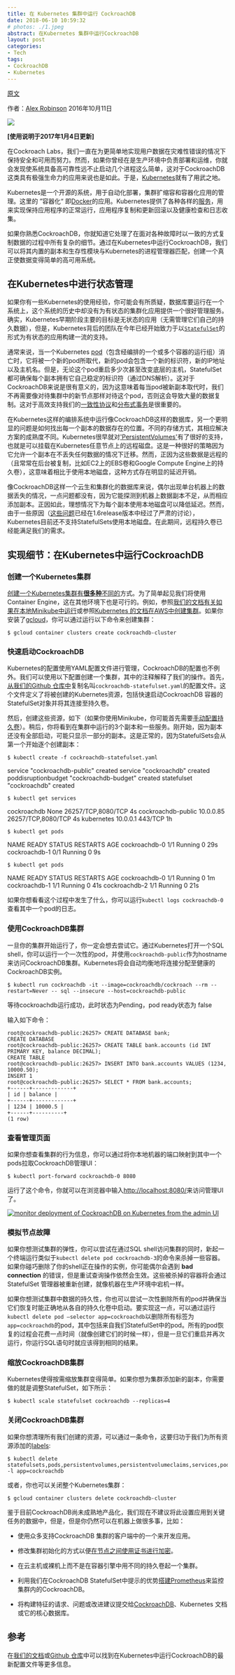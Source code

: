```yaml
---
title: 在 Kubernetes 集群中运行 CockroachDB
date: 2018-06-10 10:59:32
# photos: ./1.jpeg
abstract: 在Kubernetes 集群中运行CockroachDB
layout: post
categories:
- Tech
tags:
- CockroachDB
- Kubernetes
---
```


[原文](https://www.cockroachlabs.com/blog/running-cockroachdb-on-kubernetes/)

作者：[Alex Robinson](https://www.cockroachlabs.com/author/alex-robinson/)   2016年10月11日

![](https://www.cockroachlabs.com/uploads/2016/10/running-cockroachdb-on-kubernetes.png)

**[使用说明于2017年1月4日更新]**

在Cockroach Labs，我们一直在为更简单地实现用户数据在灾难性错误的情况下保持安全和可用而努力。然而，如果你曾经在是生产环境中负责部署和运维，你就会发现使系统具备高可靠性远不止启动几个进程这么简单，这对于CockroachDB这类具有极强生命力的应用来说也是如此。于是，[Kubernetes](http://kubernetes.io/)就有了用武之地。

Kubernetes是一个开源的系统，用于自动化部署，集群扩缩容和容器化应用的管理。这里的 ”容器化“ 即[Docker](https://www.docker.com/what-docker)的应用。Kubernetes提供了各种各样的[服务](http://kubernetes.io/docs/stable/whatisk8s/)，用来实现保持应用程序的正常运行，应用程序复制和更新回滚以及健康检查和日志收集。

如果你熟悉CockroachDB，你就知道它处理了在面对各种故障时以一致的方式复制数据的过程中所有复杂的细节。通过在Kubernetes中运行CockroachDB，我们可以将其内置的副本和生存性模块与Kubernetes的进程管理器匹配，创建一个真正使数据变得简单的高可用系统。

## 在Kubernetes中进行状态管理

如果你有一些Kubernetes的使用经验，你可能会有所质疑，数据库要运行在一个系统上，这个系统的历史中却没有为有状态的集群化应用提供一个很好管理服务。确实，Kubernetes早期阶段主要的目标是无状态的应用（无需管理它们自己的持久数据），但是，Kubernetes背后的团队在今年已经开始致力于以[`StatefulSet`](http://kubernetes.io/docs/stable/concepts/abstractions/controllers/statefulsets/)的形式为有状态的应用构建一流的支持。

通常来说，当一个Kubernetes [pod](http://kubernetes.io/docs/stable/user-guide/pods/)（包含经编排的一个或多个容器的运行组）消亡时，它将被一个新的pod所取代，新的pod会包含一个新的标识符，新的IP地址以及主机名。但是，无论这个pod重启多少次甚至改变底层的主机，StatefulSet都可确保每个副本拥有它自己稳定的标识符（通过DNS解析）。这对于CockroachDB来说是很有意义的，因为这意味着每当pod被新副本取代时，我们不再需要像对待集群中的新节点那样对待这个pod，否则这会导致大量的数据复制。这对于高效支持我们的[一致性协议](https://www.cockroachlabs.com/blog/consensus-made-thrive/)和[分布式事务](https://www.cockroachlabs.com/blog/how-cockroachdb-distributes-atomic-transactions/)是很重要的。

在Kubernetes这样的编排系统中运行像CockroachDB这样的数据库，另一个更明显的问题是如何找出每一个副本的数据存在的位置。不同的存储方式，其相应解决方案的成熟度不同。Kubernetes很早就对['PersistentVolumes'](http://kubernetes.io/docs/stable/user-guide/persistent-volumes/)有了很好的支持，也就是可以挂载在Kubernetes任意节点上的远程磁盘。这是一种很好的策略因为它允许一个副本在不丢失任何数据的情况下迁移。然而，正因为这些数据是远程的（且常常在后台被复制，比如EC2上的EBS卷和Google Compute Engine上的持久卷），这意味着相比于使用本地磁盘，这种方式存在明显的延迟开销。

像CockroachDB这样一个云生和集群化的数据库来说，偶尔出现单台机器上的数据丢失的情况，一点问题都没有，因为它能探测到机器上数据副本不足，从而相应添加副本。正因如此，理想情况下为每个副本使用本地磁盘可以降低延迟。然而，由于一些原因（[这些问题](https://github.com/kubernetes/kubernetes/pull/30044)已经在1.6release版本中经过了严肃的讨论），Kubernetes目前还不支持StatefulSets使用本地磁盘。在此期间，远程持久卷已经能满足我们的需求。

## 实现细节：在Kubernetes中运行CockroachDB

### 创建一个Kubernetes集群

[创建一个Kubernetes集群有**很多种**不同的](http://kubernetes.io/docs/stable/getting-started-guides/)方式。为了简单起见我们将使用Container Engine，这在其他环境下也是可行的。例如，参照[我们的文档有关如果在本地Minikube中运行](https://www.cockroachlabs.com/docs/stable/orchestrate-cockroachdb-with-kubernetes.html)或参照[Kubernetes 的文档在AWS中创建集群](http://kubernetes.io/docs/stable/getting-started-guides/kops/)。如果你安装了[gcloud](https://cloud.google.com/sdk/gcloud/)，你可以通过运行以下命令来创建集群：

```shell
$ gcloud container clusters create cockroachdb-cluster
```

### 快速启动CockroachDB

Kubernetes的配置使用YAML配置文件进行管理，CockroachDB的配置也不例外。我们可以使用以下配置创建一个集群，其中的注释解释了我们的操作。首先，[从我们的Github 仓库中](https://github.com/cockroachdb/cockroach/blob/master/cloud/kubernetes/cockroachdb-statefulset.yaml)复制名叫`cockroachdb-statefulset.yaml`的配置文件。这个文件定义了将被创建的Kubernetes资源，包括快速启动CockroachDB 容器的StatefulSet对象并将其连接至持久卷。

然后，创建这些资源，如下（如果你使用Minikube，你可能首先需要[手动配置持久卷](https://www.cockroachlabs.com/docs/stable/orchestrate-cockroachdb-with-kubernetes.html#step-2-start-the-cockroachdb-cluster)）。稍后，你将看到在集群中运行的3个副本和一些服务。刚开始，因为副本还没有全部启动，可能只显示一部分的副本。这是正常的，因为StatefulSets会从第一个开始逐个创建副本：

```shell
$ kubectl create -f cockroachdb-statefulset.yaml
```

service "cockroachdb-public" created
service "cockroachdb" created
poddisruptionbudget "cockroachdb-budget" created
statefulset "cockroachdb" created

```
$ kubectl get services
```

cockroachdb          None         <none>        26257/TCP,8080/TCP   4s
cockroachdb-public   10.0.0.85    <none>        26257/TCP,8080/TCP   4s
kubernetes           10.0.0.1     <none>        443/TCP              1h

```shell
$ kubectl get pods
```

NAME            READY     STATUS    RESTARTS   AGE
cockroachdb-0   1/1       Running   0          29s
cockroachdb-1   0/1       Running   0          9s

```shell
$ kubectl get pods
```

NAME            READY     STATUS    RESTARTS   AGE
cockroachdb-0   1/1       Running   0          1m
cockroachdb-1   1/1       Running   0          41s
cockroachdb-2   1/1       Running   0          21s

如果你想看看这个过程中发生了什么，你可以运行`kubectl logs cockroachdb-0`查看其中一个pod的日志。

### 使用CockroachDB集群

一旦你的集群开始运行了，你一定会想去尝试它。通过Kubernetes打开一个SQL shell，你可以运行一个一次性的pod，并使用`cockroachdb-public`作为hostname来访问CockroachDB集群。Kubernetes将会自动均衡地将连接分配至健康的CockroachDB实例。

```
$ kubectl run cockroachdb -it --image=cockroachdb/cockroach --rm --restart=Never -- sql --insecure --host=cockroachdb-public
```

等待cockroachdb运行成功，此时状态为Pending，pod ready状态为 false

输入如下命令：

```shell
root@cockroachdb-public:26257> CREATE DATABASE bank;
CREATE DATABASE
root@cockroachdb-public:26257> CREATE TABLE bank.accounts (id INT PRIMARY KEY, balance DECIMAL);
CREATE TABLE
root@cockroachdb-public:26257> INSERT INTO bank.accounts VALUES (1234, 10000.50);
INSERT 1
root@cockroachdb-public:26257> SELECT * FROM bank.accounts;
+------+-------------+
| id | balance |
+------+-------------+
| 1234 | 10000.5 |
+------+----------+
(1 row)
```

### 查看管理页面

如果你想查看集群的行为信息，你可以通过将你本地机器的端口映射到其中一个pods拉取CockroachDB管理UI：

```shell
$ kubectl port-forward cockroachdb-0 8080
```

运行了这个命令，你就可以在浏览器中输入[http://localhost:8080/](http://localhost:8080/)来访问管理UI了。

[![monitor deployment of CockroachDB on Kubernetes from the admin UI](https://www.cockroachlabs.com/uploads/2016/10/Screen-Shot-2016-10-06-at-1.24.09-PM-1-1024x548.png)](https://www.cockroachlabs.com/uploads/2016/10/Screen-Shot-2016-10-06-at-1.24.09-PM-1.png)

### 模拟节点故障

如果你想测试集群的弹性，你可以尝试在通过SQL shell访问集群的同时，新起一个终端运行类似于`kubectl delete pod cockroachdb-3`的命令来杀掉一些容器。如果你碰巧删除了你的shell正在操作的实例，你可能偶尔会遇到 **bad connection** 的错误，但是重试查询操作依然会生效。这些被杀掉的容器将会通过StatefulSet 管理器被重新创建，就像机器在生产环境中宕机一样。

如果你想测试集群中数据的持久性，你也可以尝试一次性删除所有的pod并确保当它们恢复时能正确地从各自的持久化卷中启动。要实现这一点，可以通过运行`kubectl delete pod –selector app=cockroachdb`以删除所有标签为`app=cockroachdb`的pod，其中包括来自我们StatefulSet中的pod。所有的pod恢复的过程会花费一点时间（就像创建它们的时候一样），但是一旦它们重启并再次运行，你运行SQL语句时就应该得到相同的结果。

### 缩放CockroachDB集群

Kubernetes使得按需缩放集群变得简单。如果你想为集群添加新的副本，你需要做的就是调整StatefulSet，如下所示：

```shell
$ kubectl scale statefulset cockroachdb --replicas=4
```

### 关闭CockroachDB集群

如果你想清理所有我们创建的资源，可以通过一条命令，这要归功于我们为所有资源添加的[labels](http://kubernetes.io/docs/stable/user-guide/labels/):

```shell
$ kubectl delete    statefulsets,pods,persistentvolumes,persistentvolumeclaims,services,poddisruptionbudget -l app=cockroachdb
```

或者，你也可以关闭整个Kubernetes集群：

```shell
$ gcloud container clusters delete cockroachdb-cluster
```

鉴于目前CockroachDB尚未成熟地产品化，我们现在不建议将此设置应用到关键任务的数据中，但是，但是你仍然可以在机器上做很多事，比如：

* 使用众多支持CockroachDB 集群的客户端中的一个来开发应用。

* 修改集群初始化的方式以便[在节点之间使用证书进行加密](https://www.cockroachlabs.com/docs/stable/secure-a-cluster.html)。

* 在云主机或裸机上而不是在容器引擎中用不同的持久卷起一个集群。

* 利用我们在CockroachDB StatefulSet中提示的优势[搭建Prometheus](https://coreos.com/blog/prometheus-and-kubernetes-up-and-running.html)来监控集群内的CockroachDB。

* 将构建特征的请求、问题或改进建议提交给[CockroachDB](https://github.com/cockroachdb/cockroach)、Kubernetes 文档或它的核心数据库。

## 参考

在[我们的文档](https://www.cockroachlabs.com/docs/stable/orchestrate-cockroachdb-with-kubernetes.html)或[Github 仓库](https://github.com/cockroachdb/cockroach/tree/develop/cloud/kubernetes)中可以找到在Kubernetes中运行CockroachDB的最新配置文件等更多信息。
